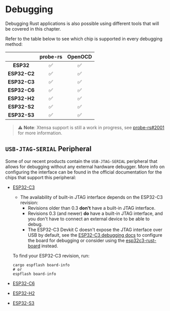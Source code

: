 # Debugging

Debugging Rust applications is also possible using different tools that will be covered in this chapter.

Refer to the table below to see which chip is supported in every debugging method:

|              | **probe-rs** | **OpenOCD** |
| :----------: | :----------: | :---------: |
|  **ESP32**   |      ✅       |      ✅      |
| **ESP32-C2** |      ✅       |      ✅      |
| **ESP32-C3** |      ✅       |      ✅      |
| **ESP32-C6** |      ✅       |      ✅      |
| **ESP32-H2** |      ✅       |      ✅      |
| **ESP32-S2** |      ✅       |      ✅      |
| **ESP32-S3** |      ✅       |      ✅      |

> ⚠️ **Note**: Xtensa support is still a work in progress, see [probe-rs#2001][probe-rs-issue-2001] for more information.

[probe-rs-issue-2001]: https://github.com/probe-rs/probe-rs/issues/2001

## `USB-JTAG-SERIAL` Peripheral

Some of our recent products contain the `USB-JTAG-SERIAL` peripheral that allows for debugging without any external hardware debugger. More info on configuring the interface can be found in the official documentation for the chips that support this peripheral:
- [ESP32-C3][esp32c3-docs]
    - The availability of built-in JTAG interface depends on the ESP32-C3 revision:
      - Revisions older than 0.3 **don't** have a built-in JTAG interface.
      - Revisions 0.3 (and newer) **do** have a built-in JTAG interface, and you don't have to connect an external device to be able to debug.
      - The ESP32-C3 Devkit C doesn't expose the JTAG interface over USB by default, see the [ESP32-C3 debugging docs][esp32c3-docs] to configure the board for debugging or consider using the [esp32c3-rust-board] instead.

    To find your ESP32-C3 revision, run:
    ```shell
    cargo espflash board-info
    # or
    espflash board-info
    ```
- [ESP32-C6][esp32c6-docs]
- [ESP32-H2][esp32h2-docs]
- [ESP32-S3][esp32s3-docs]

[esp32c3-docs]: https://docs.espressif.com/projects/esp-idf/en/latest/esp32c3/api-guides/jtag-debugging/configure-builtin-jtag.html
[esp32c6-docs]: https://docs.espressif.com/projects/esp-idf/en/latest/esp32c6/api-guides/jtag-debugging/configure-builtin-jtag.html
[esp32h2-docs]: https://docs.espressif.com/projects/esp-idf/en/latest/esp32h2/api-guides/jtag-debugging/configure-builtin-jtag.html
[esp32s3-docs]: https://docs.espressif.com/projects/esp-idf/en/latest/esp32s3/api-guides/jtag-debugging/configure-builtin-jtag.html
[esp32c3-rust-board]: https://github.com/esp-rs/esp-rust-board

